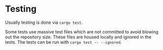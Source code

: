 # Testing

Usually testing is done via `cargo test`.

Some tests use massive test files which are not committed to avoid blowing out the
repository size.
These files are housed locally and ignored in the tests.
The tests can be run with `cargo test -- --ignored`.
